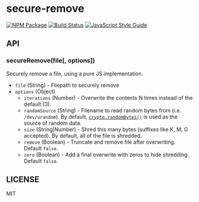 # secure-remove

[![NPM Package](https://img.shields.io/npm/v/secure-remove.svg?style=flat-square)](https://www.npmjs.org/package/secure-remove)
[![Build Status](https://img.shields.io/github/workflow/status/ExodusMovement/secure-remove/CI/master?style=flat-square)](https://github.com/ExodusMovement/secure-remove/actions?query=branch%3Amaster)
[![JavaScript Style Guide](https://img.shields.io/badge/code_style-standard-brightgreen.svg?style=flat-square)](https://standardjs.com)

## API

### secureRemove(file[, options])

Securely remove a file, using a pure JS implementation.

* `file` (String) - Filepath to securely remove
* `options` (Object)
  * `iterations` (Number) - Overwrite the contents N times instead of the default (3).
  * `randomSource` (String) - Filename to read random bytes from (i.e. `/dev/urandom`). By default, [`crypto.randomBytes()`](https://nodejs.org/api/crypto.html#crypto_crypto_randombytes_size_callback) is used as the source of random data.
  * `size` (String|Number) - Shred this many bytes (suffixes like K, M, G accepted). By default, all of the file is shredded.
  * `remove` (Boolean) - Truncate and remove file after overwriting. Default `false`.
  * `zero` (Boolean) - Add a final overwrite with zeros to hide shredding. Default `false`.

## LICENSE

MIT

